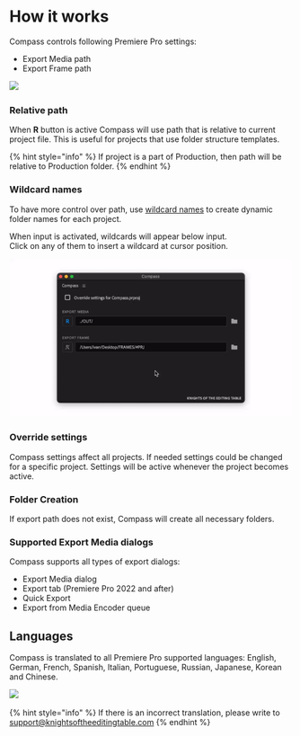 # How it works

Compass controls following Premiere Pro settings:

* Export Media path
* Export Frame path

![](../../.gitbook/assets/compass\_01.png)

### Relative path

When **R** button is active Compass will use path that is relative to current project file. This is useful for projects that use folder structure templates.

{% hint style="info" %}
If project is a part of Production, then path will be relative to Production folder.
{% endhint %}

### Wildcard names

To have more control over path, use [wildcard names](wildcard-names.md) to create dynamic folder names for each project.

When input is activated, wildcards will appear below input.\
Click on any of them to insert a wildcard at cursor position.

<div data-full-width="false">

<img src="../../.gitbook/assets/compass_wildcards_manu.gif" alt="">

</div>

### Override settings

Compass settings affect all projects. If needed settings could be changed for a specific project. Settings will be active whenever the project becomes active.

### Folder Creation

If export path does not exist, Compass will create all necessary folders.

### Supported Export Media dialogs

Compass supports all types of export dialogs:

* Export Media dialog
* Export tab (Premiere Pro 2022 and after)
* Quick Export
* Export from Media Encoder queue

## Languages

Compass is translated to all Premiere Pro supported languages: English, German, French, Spanish, Italian, Portuguese, Russian, Japanese, Korean and Chinese.

![](../../.gitbook/assets/compass\_lng\_manu.gif)

{% hint style="info" %}
If there is an incorrect translation, please write to support@knightsoftheeditingtable.com
{% endhint %}
